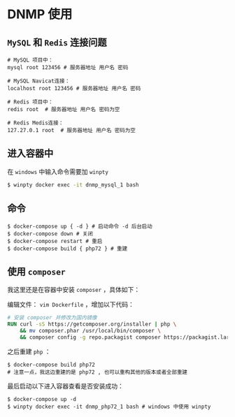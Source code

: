 <!-- toc -->

# DNMP 使用

## `MySQL` 和 `Redis` 连接问题

```
# MySQL 项目中：
mysql root 123456 # 服务器地址 用户名 密码

# MySQL Navicat连接：
localhost root 123456 # 服务器地址 用户名 密码
    
# Redis 项目中：
redis root  # 服务器地址 用户名 密码为空

# Redis Medis连接：
127.27.0.1 root  # 服务器地址 用户名 密码为空
```



## 进入容器中

在 `windows` 中输入命令需要加 `winpty`

```bash
$ winpty docker exec -it dnmp_mysql_1 bash
```



## 命令

```shell
$ docker-compose up { -d } # 启动命令 -d 后台启动
$ docker-compose down # 关闭
$ docker-compose restart # 重启
$ docker-compose build { php72 } # 重建
```



## 使用 `composer` 

我这里还是在容器中安装 `composer` ，具体如下：

编辑文件： `vim Dockerfile` ，增加以下代码：

```dockerfile
# 安装 composer 并修改为国内镜像
RUN curl -sS https://getcomposer.org/installer | php \
    && mv composer.phar /usr/local/bin/composer \
    && composer config -g repo.packagist composer https://packagist.laravel-china.org
```

之后重建 `php` ：

```shell
$ docker-compose build php72
# 注意一点，我这边重建的是 php72 , 也可以重构其他的版本或者全部重建
```

最后启动以下进入容器查看是否安装成功：

```shell
$ docker-compose up -d
$ winpty docker exec -it dnmp_php72_1 bash # windows 中使用 winpty
```



